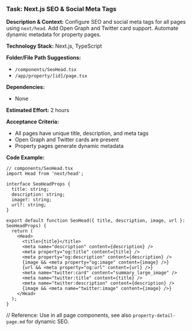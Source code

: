 ### Task: Next.js SEO & Social Meta Tags

**Description & Context:**
Configure SEO and social meta tags for all pages using `next/head`. Add Open Graph and Twitter card support. Automate dynamic metadata for property pages.

**Technology Stack:** Next.js, TypeScript

**Folder/File Path Suggestions:**
- `/components/SeoHead.tsx`
- `/app/property/[id]/page.tsx`

**Dependencies:**
- None

**Estimated Effort:** 2 hours

**Acceptance Criteria:**
- All pages have unique title, description, and meta tags
- Open Graph and Twitter cards are present
- Property pages generate dynamic metadata

**Code Example:**
```tsx
// components/SeoHead.tsx
import Head from 'next/head';

interface SeoHeadProps {
  title: string;
  description: string;
  image?: string;
  url?: string;
}

export default function SeoHead({ title, description, image, url }: SeoHeadProps) {
  return (
    <Head>
      <title>{title}</title>
      <meta name="description" content={description} />
      <meta property="og:title" content={title} />
      <meta property="og:description" content={description} />
      {image && <meta property="og:image" content={image} />}
      {url && <meta property="og:url" content={url} />}
      <meta name="twitter:card" content="summary_large_image" />
      <meta name="twitter:title" content={title} />
      <meta name="twitter:description" content={description} />
      {image && <meta name="twitter:image" content={image} />}
    </Head>
  );
}
```
// Reference: Use in all page components, see also `property-detail-page.md` for dynamic SEO.